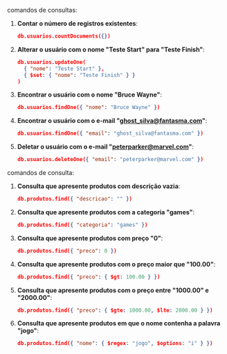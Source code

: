 comandos de consultas:

1. **Contar o número de registros existentes**:
   ```json
   db.usuarios.countDocuments({})
   ```

2. **Alterar o usuário com o nome "Teste Start" para "Teste Finish"**:
   ```json
   db.usuarios.updateOne(
     { "nome": "Teste Start" },
     { $set: { "nome": "Teste Finish" } }
   )
   ```

3. **Encontrar o usuário com o nome "Bruce Wayne"**:
   ```json
   db.usuarios.findOne({ "nome": "Bruce Wayne" })
   ```

4. **Encontrar o usuário com o e-mail "ghost_silva@fantasma.com"**:
   ```json
   db.usuarios.findOne({ "email": "ghost_silva@fantasma.com" })
   ```

5. **Deletar o usuário com o e-mail "peterparker@marvel.com"**:
   ```json
   db.usuarios.deleteOne({ "email": "peterparker@marvel.com" })
   ```

comandos de consulta:

1. **Consulta que apresente produtos com descrição vazia**:
   ```json
   db.produtos.find({ "descricao": "" })
   ```

2. **Consulta que apresente produtos com a categoria "games"**:
   ```json
   db.produtos.find({ "categoria": "games" })
   ```

3. **Consulta que apresente produtos com preço "0"**:
   ```json
   db.produtos.find({ "preco": 0 })
   ```

4. **Consulta que apresente produtos com o preço maior que "100.00"**:
   ```json
   db.produtos.find({ "preco": { $gt: 100.00 } })
   ```

5. **Consulta que apresente produtos com o preço entre "1000.00" e "2000.00"**:
   ```json
   db.produtos.find({ "preco": { $gte: 1000.00, $lte: 2000.00 } })
   ```

6. **Consulta que apresente produtos em que o nome contenha a palavra "jogo"**:
   ```json
   db.produtos.find({ "nome": { $regex: "jogo", $options: "i" } })
   ```

 